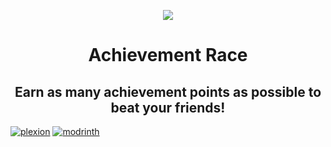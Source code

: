 <p align="center">
    <img src="https://plexion.dev/library/achievementrace/icon.png" />
    <h1 align="center">Achievement Race</h1>
    <h2 align="center">Earn as many achievement points as possible to beat your friends!</h2>
</p>


[![plexion](https://res.plexion.dev/badges/plexion_64h.png)](https://l.plexion.dev/achievementrace)
[![modrinth](https://cdn.jsdelivr.net/npm/@intergrav/devins-badges@2/assets/cozy/available/modrinth_64h.png)](https://modrinth.com/datapack/achievementrace)
